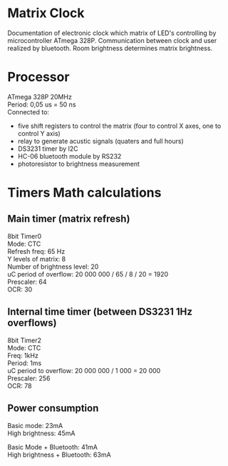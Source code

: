 # Matrix Clock
Documentation of electronic clock which matrix of LED's controlling by microcontroller ATmega 328P. Communication between clock and user realized by bluetooth. Room brightness determines matrix brightness.
# Processor
ATmega 328P 20MHz  
Period: 0,05 us = 50 ns  
Connected to:
* five shift registers to control the matrix (four to control X axes, one to control Y axis) 
* relay to generate acustic signals (quaters and full hours)
* DS3231 timer by I2C
* HC-06 bluetooth module by RS232
* photoresistor to brightness measurement

# Timers Math calculations

## Main timer (matrix refresh)
8bit Timer0  
Mode: CTC  
Refresh freq: 65 Hz  
Y levels of matrix: 8  
Number of brightness level: 20  
uC period of overflow: 20 000 000 / 65 / 8 / 20 =  1920  
Prescaler: 64  
OCR: 30

## Internal time timer (between DS3231 1Hz overflows)
8bit Timer2  
Mode: CTC  
Freq: 1kHz  
Period: 1ms  
uC period to overflow: 20 000 000 / 1 000 = 20 000  
Prescaler: 256  
OCR: 78 

## Power consumption
Basic mode: 23mA  
High brightness: 45mA  

Basic Mode + Bluetooth: 41mA  
High brightness + Bluetooth: 63mA  
